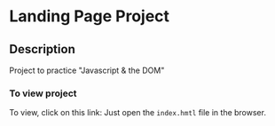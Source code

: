 # Landing Page Project

## Description

Project to practice "Javascript & the DOM"

### To view project

To view, click on this link: Just open the `index.hmtl` file in the browser.
